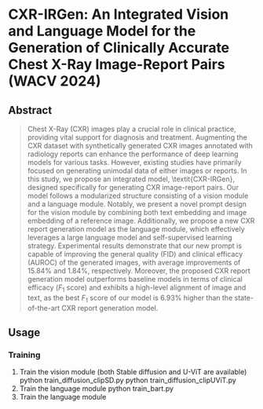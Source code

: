 # CXR-IRGen: An Integrated Vision and Language Model for the Generation of Clinically Accurate Chest X-Ray Image-Report Pairs (WACV 2024)

## Abstract
>Chest X-Ray (CXR) images play a crucial role in clinical practice, providing vital support for diagnosis and treatment. Augmenting the CXR dataset with synthetically generated CXR images annotated with radiology reports can enhance the performance of deep learning models for various tasks. However, existing studies have primarily focused on generating unimodal data of either images or reports. In this study, we propose an integrated model, \textit{CXR-IRGen}, designed specifically for generating CXR image-report pairs. Our model follows a modularized structure consisting of a vision module and a language module. Notably, we present a novel prompt design for the vision module by combining both text embedding and image embedding of a reference image. Additionally, we propose a new CXR report generation model as the language module, which effectively leverages a large language model and self-supervised learning strategy. Experimental results demonstrate that our new prompt is capable of improving the general quality (FID) and clinical efficacy (AUROC) of the generated images, with average improvements of 15.84\% and 1.84\%, respectively. Moreover, the proposed CXR report generation model outperforms baseline models in terms of clinical efficacy ($F_1$ score) and exhibits a high-level alignment of image and text, as the best $F_1$ score of our model is 6.93\% higher than the state-of-the-art CXR report generation model.

## Usage
### Training
1. Train the vision module (both Stable diffusion and U-ViT are available)
  python train_diffusion_clipSD.py
  python train_diffusion_clipUViT.py
3. Train the language module
  python train_bart.py
4. Train the language module
